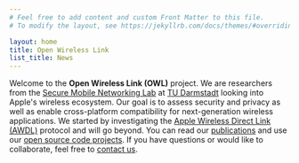 ```yaml
---
# Feel free to add content and custom Front Matter to this file.
# To modify the layout, see https://jekyllrb.com/docs/themes/#overriding-theme-defaults

layout: home
title: Open Wireless Link
list_title: News
---
```


Welcome to the **Open Wireless Link (OWL)** project. We are researchers from the [Secure Mobile Networking Lab](https://www.seemoo.tu-darmstadt.de) at [TU Darmstadt](https://www.tu-darmstadt.de) looking into Apple's wireless ecosystem. Our goal is to assess security and privacy as well as enable cross-platform compatibility for next-generation wireless applications. We started by investigating the [Apple Wireless Direct Link (AWDL)](/wiki/#what-is-apple-wireless-direct-link-awdl) protocol and will go beyond.
You can read our [publications](/publications/) and use our [open source code projects](/code/). If you have questions or would like to collaborate, feel free to [contact us](/contact/).
